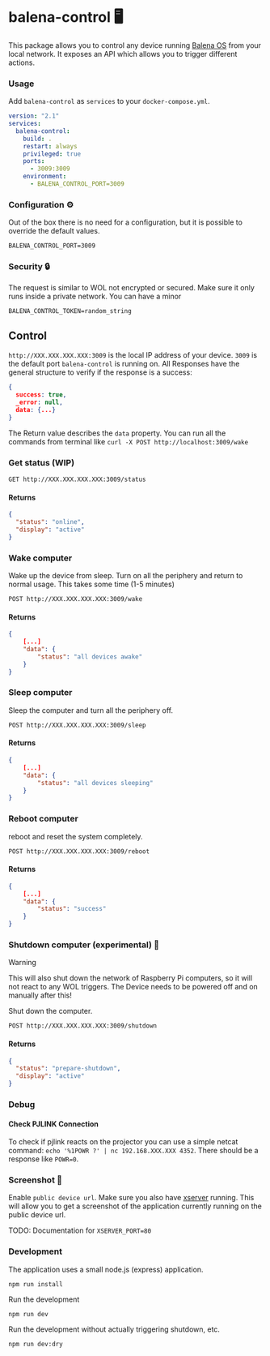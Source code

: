 # balena-control 🖥️

This package allows you to control any device running [Balena OS](https://www.balena.io) from your local network. It exposes an API which allows you to trigger different actions.

### Usage

Add `balena-control` as `services` to your `docker-compose.yml`.

```yml
version: "2.1"
services:
  balena-control:
    build: .
    restart: always
    privileged: true
    ports:
      - 3009:3009
    environment:
      - BALENA_CONTROL_PORT=3009
```

### Configuration ⚙️

Out of the box there is no need for a configuration, but it is possible to override the default values.

```
BALENA_CONTROL_PORT=3009
```

### Security 🔒

The request is similar to WOL not encrypted or secured. Make sure it only runs inside a private network. You can have a minor

```
BALENA_CONTROL_TOKEN=random_string
```

## Control

`http://XXX.XXX.XXX.XXX:3009` is the local IP address of your device. `3009` is the default port `balena-control` is running on.
All Responses have the general structure to verify if the response is a success:

```json
{
  success: true,
  _error: null,
  data: {...}
}
```

The Return value describes the `data` property. You can run all the commands from terminal like `curl -X POST http://localhost:3009/wake`

### Get status (WIP)

```
GET http://XXX.XXX.XXX.XXX:3009/status
```

#### Returns

```json
{
  "status": "online",
  "display": "active"
}
```

### Wake computer

Wake up the device from sleep. Turn on all the periphery and return to normal usage. This takes some time (1-5 minutes)

```
POST http://XXX.XXX.XXX.XXX:3009/wake
```

#### Returns

```json
{
	[...]
    "data": {
        "status": "all devices awake"
    }
}
```

### Sleep computer

Sleep the computer and turn all the periphery off.

```
POST http://XXX.XXX.XXX.XXX:3009/sleep
```

#### Returns

```json
{
	[...]
    "data": {
        "status": "all devices sleeping"
    }
}
```

### Reboot computer

reboot and reset the system completely.

```
POST http://XXX.XXX.XXX.XXX:3009/reboot
```

#### Returns

```json
{
	[...]
    "data": {
        "status": "success"
    }
}
```

### Shutdown computer (experimental) 📴

> [!WARNING]  
> This will also shut down the network of Raspberry Pi computers, so it will not react to any WOL triggers. The Device needs to be powered off and on manually after this!

Shut down the computer.

```
POST http://XXX.XXX.XXX.XXX:3009/shutdown
```

#### Returns

```json
{
  "status": "prepare-shutdown",
  "display": "active"
}
```



### Debug

#### Check PJLINK Connection

To check if pjlink reacts on the projector you can use a simple netcat command: `echo '%1POWR ?' | nc 192.168.XXX.XXX 4352`. There should be a response like `POWR=0`.

### Screenshot 📸

Enable `public device url`. Make sure you also have [xserver](https://github.com/wirewirewirewire/xserver) running. This will allow you to get a screenshot of the application currently running on the public device url.

TODO: Documentation for `XSERVER_PORT=80`

### Development

The application uses a small node.js (express) application.

```
npm run install
```

Run the development

```
npm run dev
```

Run the development without actually triggering shutdown, etc.

```
npm run dev:dry
```

